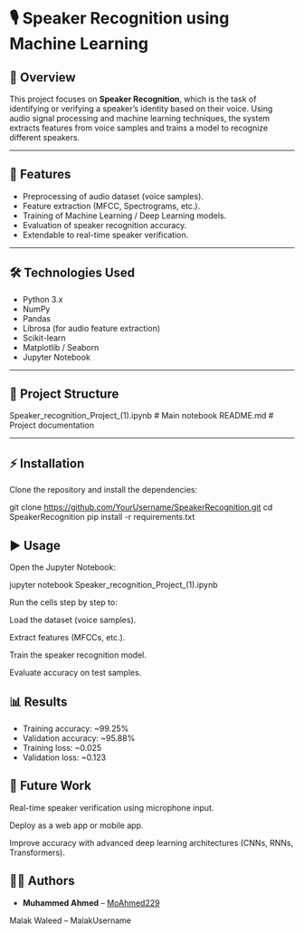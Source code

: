 # 🎙️ Speaker Recognition using Machine Learning

## 📌 Overview
This project focuses on **Speaker Recognition**, which is the task of identifying or verifying a speaker’s identity based on their voice. Using audio signal processing and machine learning techniques, the system extracts features from voice samples and trains a model to recognize different speakers.

---

## 🚀 Features
- Preprocessing of audio dataset (voice samples).
- Feature extraction (MFCC, Spectrograms, etc.).
- Training of Machine Learning / Deep Learning models.
- Evaluation of speaker recognition accuracy.
- Extendable to real-time speaker verification.

---

## 🛠️ Technologies Used
- Python 3.x
- NumPy
- Pandas
- Librosa (for audio feature extraction)
- Scikit-learn
- Matplotlib / Seaborn
- Jupyter Notebook

---

## 📂 Project Structure
Speaker_recognition_Project_(1).ipynb # Main notebook
README.md # Project documentation


---

## ⚡ Installation
Clone the repository and install the dependencies:

git clone https://github.com/YourUsername/SpeakerRecognition.git
cd SpeakerRecognition
pip install -r requirements.txt


## ▶️ Usage

Open the Jupyter Notebook:

jupyter notebook Speaker_recognition_Project_(1).ipynb


Run the cells step by step to:

Load the dataset (voice samples).

Extract features (MFCCs, etc.).

Train the speaker recognition model.

Evaluate accuracy on test samples.

## 📊 Results
- Training accuracy: ~99.25%
- Validation accuracy: ~95.88%
- Training loss: ~0.025
- Validation loss: ~0.123



## 📌 Future Work

Real-time speaker verification using microphone input.

Deploy as a web app or mobile app.

Improve accuracy with advanced deep learning architectures (CNNs, RNNs, Transformers).

## 👨‍💻 Authors

- **Muhammed Ahmed** – [MoAhmed229](https://github.com/MoAhmed229)

Malak Waleed – MalakUsername